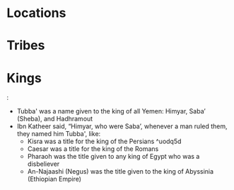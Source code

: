 # Locations

# Tribes

# Kings
[](https://www.islamweb.net/en/fatwa/324442/tubba-was-name-given-to-king-of-yemen#:~:text=Tubba%27%20was%20a,of%20races.%E2%80%9D|source%20for%20the%20following%20section):
* Tubba' was a name given to the king of all Yemen: Himyar, Saba’ (Sheba), and Hadhramout
* Ibn Katheer said, “Himyar, who were Saba’, whenever a man ruled them, they named him Tubba', like: 
	* Kisra was a title for the king of the Persians  ^uodq5d
	* Caesar was a title for the king of the Romans
	* Pharaoh was the title given to any king of Egypt who was a disbeliever
	* An-Najaashi (Negus) was the title given to the king of Abyssinia (Ethiopian Empire)

